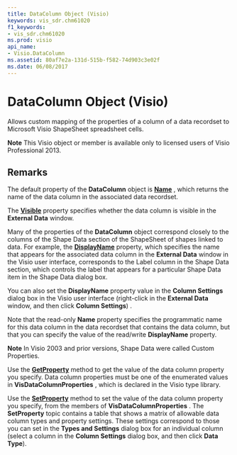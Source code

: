 ```yaml
---
title: DataColumn Object (Visio)
keywords: vis_sdr.chm61020
f1_keywords:
- vis_sdr.chm61020
ms.prod: visio
api_name:
- Visio.DataColumn
ms.assetid: 80af7e2a-131d-515b-f582-74d903c3e02f
ms.date: 06/08/2017
---
```



# DataColumn Object (Visio)

Allows custom mapping of the properties of a column of a data recordset to Microsoft Visio ShapeSheet spreadsheet cells.


 **Note**  This Visio object or member is available only to licensed users of Visio Professional 2013.


## Remarks

The default property of the  **DataColumn** object is **[Name](Visio.DataColumn.Name.md)** , which returns the name of the data column in the associated data recordset.

The  **[Visible](Visio.DataColumn.Visible.md)** property specifies whether the data column is visible in the **External Data** window.

Many of the properties of the  **DataColumn** object correspond closely to the columns of the Shape Data section of the ShapeSheet of shapes linked to data. For example, the **[DisplayName](Visio.DataColumn.DisplayName.md)** property, which specifies the name that appears for the associated data column in the **External Data** window in the Visio user interface, corresponds to the Label column in the Shape Data section, which controls the label that appears for a particular Shape Data item in the Shape Data dialog box.

You can also set the  **DisplayName** property value in the **Column Settings** dialog box in the Visio user interface (right-click in the **External Data** window, and then click **Column Settings**) .

Note that the read-only  **Name** property specifies the programmatic name for this data column in the data recordset that contains the data column, but that you can specify the value of the read/write **DisplayName** property.




 **Note**  In Visio 2003 and prior versions, Shape Data were called Custom Properties. 

Use the  **[GetProperty](Visio.DataColumn.GetProperty.md)** method to get the value of the data column property you specify. Data column properties must be one of the enumerated values in **VisDataColumnProperties** , which is declared in the Visio type library.

Use the  **[SetProperty](Visio.DataColumn.SetProperty.md)** method to set the value of the data column property you specify, from the members of **VisDataColumnProperties** . The **SetProperty** topic contains a table that shows a matrix of allowable data column types and property settings. These settings correspond to those you can set in the **Types and Settings** dialog box for an individual column (select a column in the **Column Settings** dialog box, and then click **Data Type**).


